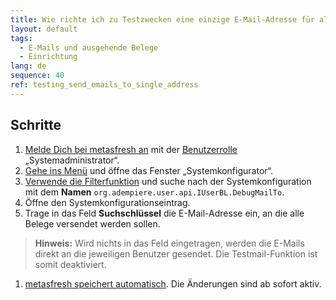 ```yaml
---
title: Wie richte ich zu Testzwecken eine einzige E-Mail-Adresse für alle ausgehenden Belege ein?
layout: default
tags:
  - E-Mails und ausgehende Belege
  - Einrichtung
lang: de
sequence: 40
ref: testing_send_emails_to_single_address
---
```


## Schritte
1. [Melde Dich bei metasfresh an](Anmeldung) mit der [Benutzerrolle](NeueBenutzerrolle) „Systemadministrator“.
1. [Gehe ins Menü](Menu) und öffne das Fenster „Systemkonfigurator“.
1. [Verwende die Filterfunktion](Filterfunktion) und suche nach der Systemkonfiguration mit dem **Namen** `org.adempiere.user.api.IUserBL.DebugMailTo`.
1. Öffne den Systemkonfigurationseintrag.
1. Trage in das Feld **Suchschlüssel** die E-Mail-Adresse ein, an die alle Belege versendet werden sollen.
 >**Hinweis:** Wird nichts in das Feld eingetragen, werden die E-Mails direkt an die jeweiligen Benutzer gesendet. Die Testmail-Funktion ist somit deaktiviert.

1. [metasfresh speichert automatisch](Speicheranzeige). Die Änderungen sind ab sofort aktiv.
